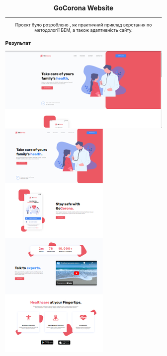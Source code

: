 <h2 align="center">
  GoCorona Website
</h2>
<hr>
<p align="center">
  Проєкт було розроблено , як практичний 
  приклад верстання по методології БЕМ, а також адаптивність сайту.
</p>

<h3>Результат</h3>
<img src="screenshots/Screenshot_1.png" alt="Скріншот результату">
<img src="screenshots/Screenshot_2.png" alt="Скріншот результату">
